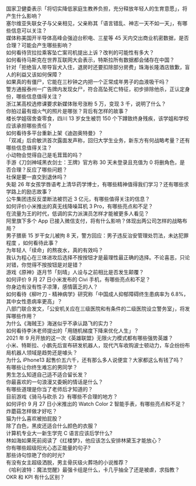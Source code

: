 国家卫健委表示「将切实降低家庭生教养负担，充分释放年轻人的生育意愿」，将产生什么影响？  
塞尔维亚失联女子与父亲相见，父亲称其「语言错乱、神志一天不如一天」，有哪些信息可以关注？  
媒体称美国开半导体高峰会强迫台积电、三星等 45 天内交出商业机密数据，是否合理？可能会产生哪些影响？  
如何看待货拉拉乘客坠亡案司机提出上诉？改判的可能性有多大？  
如何看待马斯克在世界互联网大会表示，特斯拉所有数据都会储存在中国？  
针对「拒绝盲人带导盲犬入住，退房时还要扣除部分房费」珠海长隆酒店致歉，盲人的利益又该如何保障？  
如果真的有僵尸，它能在三秒钟之内把一个正常成年男子的血液吸干吗？  
警方通报泰州一广告牌内发现女尸，符合高坠死亡特征，初步排除他杀，正认定身份，哪些信息值得关注？  
浙江某高校选修课要求新媒体账号涨粉 5 万，变现 3 千，说明了什么？  
你拍过最有烟火气的照片是哪张？背后有怎样的故事？  
楼长学姐宿舍查零食，四川 13 岁女生被罚 150 个下蹲致终身残疾，该学姐和学校应该承担哪些责任？  
如何看待多平台重新上架《迪迦奥特曼》？  
「双减」后俞敏洪首次露面发声称，回归大学生业务，新东方有何战略考量？还有哪些信息值得关注？  
小动物会觉得自己是毛茸茸的吗？  
手游《刀剑神域黑衣剑士：王牌》官方称 30 天未登录且充值为 0 将删角色，是否合理？反应了哪些问题？  
社保是要一直交到退休吗？  
失聪 26 年女孩学唇语考上清华药学博士，有哪些精神值得我们学习？还有哪些求学路上的励志故事？  
公牛集团违反反垄断法被罚近 3 亿元，有哪些值得关注的信息？  
如何评价小米推出的真无线降噪耳机 3 Pro，有哪些亮点和不足？  
在流量为王的时代，低调的实力派演员怎样才能被更多人看见？  
阿里旗下多个 App 已接入微信支付，将有什么影响？体现出两公司怎样的战略布局？  
男子猥亵 15 岁干女儿被拘 8 天，警方回应：男子违反治安管理处罚法，未达犯罪程度 ，如何看待此事？  
为年轻人「续命」的熬夜水，真的有效吗？  
我认为程心在三体进攻后选择不按按钮才是最理性最正确的选择。不论喜恶，只论对错，你觉得不按按钮是对是错？  
游戏《原神》逐月节「刻晴」人设与之前相比是否发生颠覆？  
如何评价 9 月 27 日小米发布的 Civi 手机，有哪些亮点和不足？  
你身边有没有性子凉薄，感情匮乏的人？  
如何看待《柳叶刀 - 精神病学》研究称「中国成人抑郁障碍终生患病率为 6.8%，其中女性患病率更高」？  
八部门联合发文，「公安机关应在三级医院和有条件的二级医院设立警务室」，将发挥哪些作用？  
为什么《海贼王》海迷似乎不承认路飞的实力？  
如何看待李沐老师提出的「用随机梯度下降来优化人生」？  
2021 年 9 月开放的这一次《英雄联盟》无限火力模式都有哪些强势英雄？  
小米、特斯拉、小鹏先后宣布研发机器人，现代汽车收购波士顿动力，车企纷纷布局机器人领域是趋势还是噱头？  
为什么 iPhone13 起售价五六千，还有那么多人说便宜？大家都这么有钱了吗？  
有哪些让你终生难忘的男同学？  
男生怎么知道自己适不适合留长发？  
你最喜欢的一句浪漫又委婉的情话是什么？  
有哪些道理是你当了老师后才知道的？  
目前游戏《骑马与砍杀 2》有哪些不合理的地方？  
如何评价 9 月 27 日小米推出的 Watch Color 2 智能手表，有哪些亮点和不足？  
炸蘑菇怎样做才好吃？  
猫为什么喜欢被拍屁股？  
除了白色，黑皮还适合什么颜色的衣服？  
计算机专业大一新生学完 C 语言应该后学什么?  
林如海如果死前阅读了《红楼梦》，他应该怎么安排林黛玉才能放心？  
你有哪些超级阳光心态正能量的句子?  
那些诗句惊艳了你的时光?  
有没有女主超级洒脱，男主骨灰级火葬场的小说推荐？  
《哈利波特：魔法觉醒》最强卡组是什么，卡几乎抽全了还是被虐，求指教？  
OKR 和 KPI 有什么区别？  
